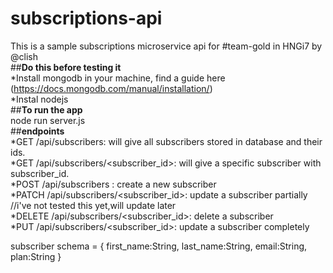 # subscriptions-api<br/>
This is a sample subscriptions microservice api for #team-gold in HNGi7 by @clish<br/>
##**Do this before testing it**<br/>
*Install mongodb in your machine, find a guide here (https://docs.mongodb.com/manual/installation/)<br/>
*Instal nodejs<br/>
##**To run the app** <br/>
node run server.js<br/>
##**endpoints**<br/>
*GET /api/subscribers: will give all subscribers stored in database and their ids.<br/>
*GET /api/subscribers/<subscriber_id>: will give a specific subscriber with subscriber_id.<br/>
*POST /api/subscribers : create a new subscriber<br/>
*PATCH /api/subscribers/<subscriber_id>: update a subscriber partially //i've not tested this yet,will update later<br/>
*DELETE /api/subscribers/<subscriber_id>: delete a subscriber<br/>
*PUT /api/subscribers/<subscriber_id>: update a subscriber completely<br/>

subscriber schema = {
    first_name:String,
    last_name:String,
    email:String,
    plan:String
}
